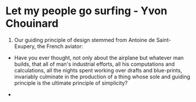 # Let my people go surfing - Yvon Chouinard

1. Our guiding principle of design stemmed from Antoine de Saint-Exupery, the French aviator:

- Have you ever thought, not only about the airplane but whatever man builds, that all of man's industrial efforts, all his computations and calculations, all the nights spent working over drafts and blue-prints, invariably culminate in the production of a thing whose sole and guiding principle is the ultimate principle of simplicity?

-
